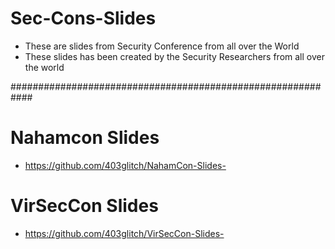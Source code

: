 # Sec-Cons-Slides
- These are slides from Security Conference from all over the World
- These slides has been created by the Security Researchers from all over the world

############################################################
 
# Nahamcon Slides 
- https://github.com/403glitch/NahamCon-Slides-

# VirSecCon Slides 
- https://github.com/403glitch/VirSecCon-Slides-
